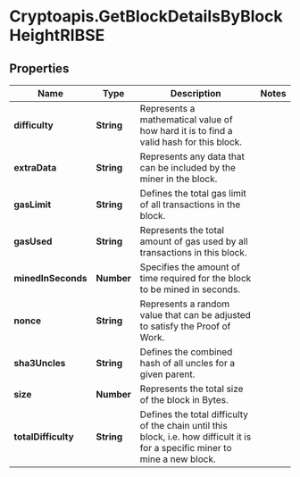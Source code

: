 # Cryptoapis.GetBlockDetailsByBlockHeightRIBSE

## Properties

Name | Type | Description | Notes
------------ | ------------- | ------------- | -------------
**difficulty** | **String** | Represents a mathematical value of how hard it is to find a valid hash for this block. | 
**extraData** | **String** | Represents any data that can be included by the miner in the block. | 
**gasLimit** | **String** | Defines the total gas limit of all transactions in the block. | 
**gasUsed** | **String** | Represents the total amount of gas used by all transactions in this block. | 
**minedInSeconds** | **Number** | Specifies the amount of time required for the block to be mined in seconds. | 
**nonce** | **String** | Represents a random value that can be adjusted to satisfy the Proof of Work. | 
**sha3Uncles** | **String** | Defines the combined hash of all uncles for a given parent. | 
**size** | **Number** | Represents the total size of the block in Bytes. | 
**totalDifficulty** | **String** | Defines the total difficulty of the chain until this block, i.e. how difficult it is for a specific miner to mine a new block. | 


